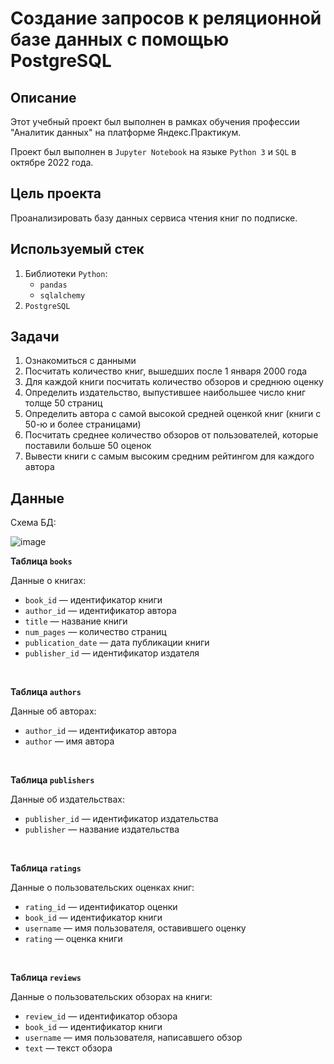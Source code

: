 # Создание запросов к реляционной базе данных с помощью PostgreSQL

## Описание

Этот учебный проект был выполнен в рамках обучения профессии "Аналитик данных" на платформе Яндекс.Практикум.

Проект был выполнен в `Jupyter Notebook` на языке `Python 3` и `SQL` в октябре 2022 года.



## Цель проекта

Проанализировать базу данных сервиса чтения книг по подписке.

## Используемый стек

1. Библиотеки `Python`:
    * `pandas`
    * `sqlalchemy`
2. `PostgreSQL`


## Задачи

1. Ознакомиться с данными
2. Посчитать количество книг, вышедших после 1 января 2000 года
3. Для каждой книги посчитать количество обзоров и среднюю оценку
4. Определить издательство, выпустившее наибольшее число книг толще 50 страниц
5. Определить автора с самой высокой средней оценкой книг (книги с 50-ю и более страницами)
6. Посчитать среднее количество обзоров от пользователей, которые поставили больше 50 оценок
7. Вывести книги с самым высоким средним рейтингом для каждого автора

## Данные

Схема БД:


![image](https://user-images.githubusercontent.com/117816753/204102267-de77bf45-2d5c-4949-b18b-f6995aaaee70.png "Схема")


**Таблица `books`**

Данные о книгах:

- `book_id` — идентификатор книги
- `author_id` — идентификатор автора
- `title` — название книги
- `num_pages` — количество страниц
- `publication_date` — дата публикации книги
- `publisher_id` — идентификатор издателя
<br>

**Таблица `authors`**

Данные об авторах:

- `author_id` — идентификатор автора
- `author` — имя автора
<br>

**Таблица `publishers`**

Данные об издательствах:

- `publisher_id` — идентификатор издательства
- `publisher` — название издательства
<br>

**Таблица `ratings`**

Данные о пользовательских оценках книг:

- `rating_id` — идентификатор оценки
- `book_id` — идентификатор книги
- `username` — имя пользователя, оставившего оценку
- `rating` — оценка книги
<br>

**Таблица `reviews`**

Данные о пользовательских обзорах на книги:

- `review_id` — идентификатор обзора
- `book_id` — идентификатор книги
- `username` — имя пользователя, написавшего обзор
- `text` — текст обзора
